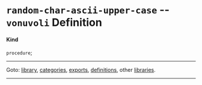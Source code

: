 

<a id='definition__vonuvoli__random-char-ascii-upper-case'></a>

# `random-char-ascii-upper-case` -- `vonuvoli` Definition


<a id='definition__vonuvoli__random-char-ascii-upper-case__kind'></a>

#### Kind

`procedure`;

----

Goto: [library](../../vonuvoli/_index.md#library__vonuvoli), [categories](../../vonuvoli/categories/_index.md#toc__vonuvoli__categories), [exports](../../vonuvoli/exports/_index.md#toc__vonuvoli__exports), [definitions](../../vonuvoli/definitions/_index.md#toc__vonuvoli__definitions), other [libraries](../../_libraries.md#toc__libraries).

----

